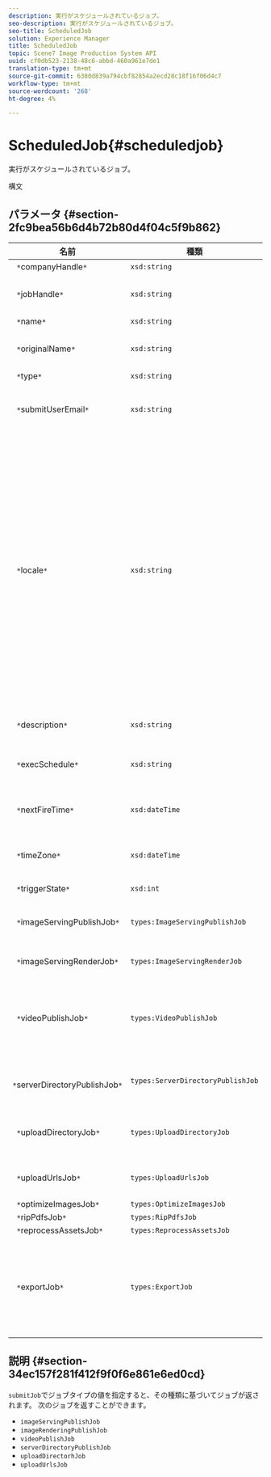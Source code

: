 ```yaml
---
description: 実行がスケジュールされているジョブ。
seo-description: 実行がスケジュールされているジョブ。
seo-title: ScheduledJob
solution: Experience Manager
title: ScheduledJob
topic: Scene7 Image Production System API
uuid: cf0db523-2138-48c6-abbd-460a961e7de1
translation-type: tm+mt
source-git-commit: 6380d839a794cbf82854a2ecd28c18f16f06d4c7
workflow-type: tm+mt
source-wordcount: '268'
ht-degree: 4%

---
```



# ScheduledJob{#scheduledjob}

実行がスケジュールされているジョブ。

構文

## パラメータ {#section-2fc9bea56b6d4b72b80d4f04c5f9b862}

| 名前 | 種類 | 説明 |
|---|---|---|
| ` *`companyHandle`*` | `xsd:string` | 会社ハンドル |
| ` *`jobHandle`*` | `xsd:string` | スケジュール済みのジョブハンドル。 |
| ` *`name`*` | `xsd:string` | ジョブ名. |
| ` *`originalName`*` | `xsd:string` | スケジュール済みジョブの元の名前。 |
| ` *`type`*` | `xsd:string` | ジョブの種類。 |
| ` *`submitUserEmail`*` | `xsd:string` | ジョブをスケジュールしたユーザーの電子メールアドレス。 |
| ` *`locale`*` | `xsd:string` | ジョブログの詳細と電子メールローカライゼーションに使用するロケールです。 ロケールは`<language_code>[- <country_code>]`に指定します。言語コードはISO-639で指定された小文字の2文字のコードで、オプションの国コードはISO-3166で指定された大文字の2文字のコードです。 例えば、英語（米国）のロケール文字列は次のようになります。`en-US`. |
| ` *`description`*` | `xsd:string` | `submitJob`で最初に指定されたジョブの説明。 |
| ` *`execSchedule`*` | `xsd:string` | ジョブの実行がスケジュールされている場合。 |
| ` *`nextFireTime`*` | `xsd:dateTime` | ジョブを実行する日付、時刻、およびタイムゾーン。 |
| ` *`timeZone`*` | `xsd:dateTime` | スケジュールされたジョブのタイムゾーン。 |
| ` *`triggerState`*` | `xsd:int` | ジョブトリガー状態の選択。 |
| ` *`imageServingPublishJob`*` | `types:ImageServingPublishJob` | 画像サービング公開ジョブのジョブの詳細。 |
| ` *`imageServingRenderJob`*` | `types:ImageServingRenderJob` | 画像レンダリングジョブのジョブの詳細。 |
| ` *`videoPublishJob`*` | `types:VideoPublishJob` | ビデオ公開ジョブのジョブの詳細。 [VideoPublishJob](https://docs.adobe.com/content/help/en/dynamic-media-developer-resources/image-production-api/data-types/r-scheduled-job.html)を参照してください。 |
| ` *`serverDirectoryPublishJob`*` | `types:ServerDirectoryPublishJob` | サーバーディレクトリ公開ジョブのジョブの詳細。 |
| ` *`uploadDirectoryJob`*` | `types:UploadDirectoryJob` | アップロードディレクトリジョブのジョブの詳細。 |
| ` *`uploadUrlsJob`*` | `types:UploadUrlsJob` | アップロードURLジョブのジョブの詳細。 |
| ` *`optimizeImagesJob`*` | `types:OptimizeImagesJob` |  |
| ` *`ripPdfsJob`*` | `types:RipPdfsJob` |  |
| ` *`reprocessAssetsJob`*` | `types:ReprocessAssetsJob` |  |
| ` *`exportJob`*` | `types:ExportJob` | 以前にアップロードされたファイルの承認されたエクスポートを許可します。 「[ジョブの書き出し](https://docs.adobe.com/content/help/en/dynamic-media-developer-resources/image-production-api/data-types/r-scheduled-job.html)」を参照してください。 |

## 説明 {#section-34ec157f281f412f9f0f6e861e6ed0cd}

`submitJob`でジョブタイプの値を指定すると、その種類に基づいてジョブが返されます。 次のジョブを返すことができます。

* `imageServingPublishJob`
* `imageRenderingPublishJob`
* `videoPublishJob`
* `serverDirectoryPublishJob`
* `uploadDirectorhJob`
* `uploadUrlsJob`

